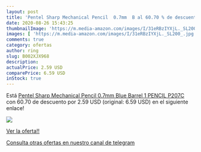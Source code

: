 ```yaml
---
layout: post
title: 'Pentel Sharp Mechanical Pencil  0.7mm  B al 60.70 % de descuento'
date: 2020-08-26 15:43:25
thumbnailImage: 'https://m.media-amazon.com/images/I/31eRBzIYXjL._SL200_.jpg'
images: [ 'https://m.media-amazon.com/images/I/31eRBzIYXjL._SL200_.jpg' ]
comments: true
category: ofertas
author: ring
slug: B002XJX968
description:
actualPrice: 2.59 USD
comparePrice: 6.59 USD
inStock: true
---
```


Está [Pentel Sharp Mechanical Pencil  0.7mm  Blue Barrel  1 PENCIL  P207C ](https://www.amazon.com/dp/B002XJX968/?tag=redken08-20) con 60.70 de descuento por 2.59 USD (original: 6.59 USD) en el siguiente enlace!

[![](https://m.media-amazon.com/images/I/31eRBzIYXjL._SL200_.jpg)](https://www.amazon.com/dp/B002XJX968/?tag=redken08-20)

[Ver la oferta!!](https://www.amazon.com/dp/B002XJX968/?tag=redken08-20)

[Consulta otras ofertas en nuestro canal de telegram](https://t.me/s/ofertas25)
